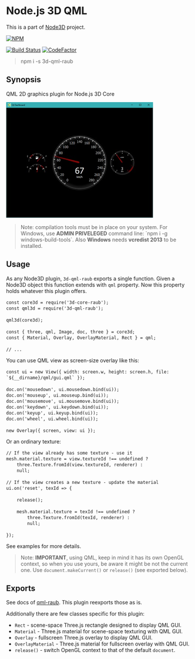 # Node.js 3D QML

This is a part of [Node3D](https://github.com/node-3d) project.

[![NPM](https://nodei.co/npm/3d-qml-raub.png?compact=true)](https://www.npmjs.com/package/3d-qml-raub)

[![Build Status](https://api.travis-ci.com/node-3d/3d-qml-raub.svg?branch=master)](https://travis-ci.com/node-3d/3d-qml-raub)
[![CodeFactor](https://www.codefactor.io/repository/github/node-3d/3d-qml-raub/badge)](https://www.codefactor.io/repository/github/node-3d/3d-qml-raub)

> npm i -s 3d-qml-raub


## Synopsis

QML 2D graphics plugin for Node.js 3D Core

![Example](examples/screenshot.jpg)

> Note: compilation tools must be in place on your system.
For Windows, use **ADMIN PRIVELEGED** command line:
\`npm i -g windows-build-tools\`.
Also **Windows** needs **vcredist 2013** to be installed.


## Usage

As any Node3D plugin, `3d-qml-raub` exports a single function. Given a Node3D
object this function extends with `qml` property. Now this property holds
whatever this plugin offers.

```
const core3d = require('3d-core-raub');
const qml3d = require('3d-qml-raub');

qml3d(core3d);

const { three, qml, Image, doc, three } = core3d;
const { Material, Overlay, OverlayMaterial, Rect } = qml;

// ...
```

You can use QML view as screen-size overlay like this:

```
const ui = new View({ width: screen.w, height: screen.h, file: `${__dirname}/qml/gui.qml` });

doc.on('mousedown', ui.mousedown.bind(ui));
doc.on('mouseup', ui.mouseup.bind(ui));
doc.on('mousemove', ui.mousemove.bind(ui));
doc.on('keydown', ui.keydown.bind(ui));
doc.on('keyup', ui.keyup.bind(ui));
doc.on('wheel', ui.wheel.bind(ui));

new Overlay({ screen, view: ui });
```

Or an ordinary texture:

```
// If the view already has some texture - use it
mesh.material.texture = view.textureId !== undefined ?
	three.Texture.fromId(view.textureId, renderer) :
	null;

// If the view creates a new texture - update the material
ui.on('reset', texId => {
	
	release();
	
	mesh.material.texture = texId !== undefined ?
		three.Texture.fromId(texId, renderer) :
		null;
	
});
```


See examples for more details.

> Note: **IMPORTANT**, using QML, keep in mind it has its own OpenGL context, so
when you use yours, be aware it might be not the current one.
Use `document.makeCurrent()` or `release()` (see exported below).


## Exports

See docs of [qml-raub](https://github.com/node-3d/qml-raub). This plugin
reexports those as is.

Additionally there are few classes specific for this plugin:
* `Rect` - scene-space Three.js rectangle designed to display QML GUI.
* `Material` - Three.js material for scene-space texturing with QML GUI.
* `Overlay` - fullscreen Three.js overlay to display QML GUI.
* `OverlayMaterial` - Three.js material for fullscreen overlay with QML GUI.
* `release()` - switch OpenGL context to that of the default `document`.
